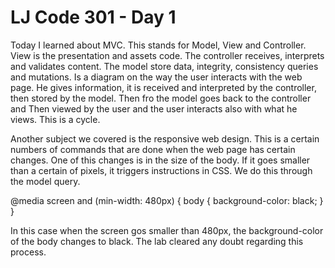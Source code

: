 # LJ Code 301 - Day 1

  Today I learned about MVC. This stands for Model, View and Controller. View
is the presentation and assets code. The controller receives, interprets and
validates content. The model store data, integrity, consistency queries and
mutations. Is a diagram on the way the user interacts with the web page. He
gives information, it is received and interpreted by the controller, then
stored by the model. Then fro the model goes back to the controller and Then
viewed by the user and the user interacts also with what he views. This is a
cycle.

  Another subject we covered is the responsive web design. This is a certain
numbers of commands that are done when the web page has certain changes. One of
this changes is in the size of the body. If it goes smaller than a certain
of pixels, it triggers instructions in CSS. We do this through the model
query.

@media screen and (min-width: 480px) {
    body {
        background-color: black;
    }
}

  In this case when the screen gos smaller than 480px, the background-color of
the body changes to black. The lab cleared any doubt regarding this process. 

